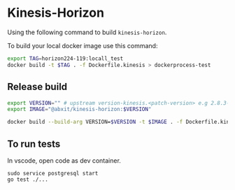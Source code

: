 # Kinesis-Horizon

Using the following command to build `kinesis-horizon`.

To build your local docker image use this command:

```bash
export TAG=horizon224-119:locall_test
docker build -t $TAG . -f Dockerfile.kinesis > dockerprocess-test
```

## Release build

```bash
export VERSION="" # upstream version-kinesis.<patch-version> e.g 2.8.3-kinesis.2
export IMAGE="@abxit/kinesis-horizon:$VERSION"

docker build --build-arg VERSION=$VERSION -t $IMAGE . -f Dockerfile.kinesis
```

## To run tests

In vscode, open code as dev container. 
```
sudo service postgresql start
go test ./...
```
